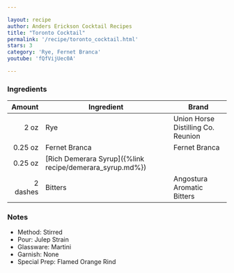 ```yaml
---

layout: recipe
author: Anders Erickson Cocktail Recipes
title: "Toronto Cocktail"
permalink: '/recipe/toronto_cocktail.html'
stars: 3
category: 'Rye, Fernet Branca'
youtube: 'fQfVijUec0A'

---
```


### Ingredients

| Amount  | Ingredient               | Brand                                   |
| -------: | -------------------------------------------------------- | ---------------------------------- |
|     2 oz | Rye                                                      | Union Horse Distilling Co. Reunion |
|  0.25 oz | Fernet Branca                                            | Fernet Branca                      |
|  0.25 oz | [Rich Demerara Syrup]({%link recipe/demerara_syrup.md%}) |
| 2 dashes | Bitters                                                  | Angostura Aromatic Bitters         |

### Notes

- Method: Stirred
- Pour: Julep Strain
- Glassware: Martini
- Garnish: None
- Special Prep: Flamed Orange Rind

